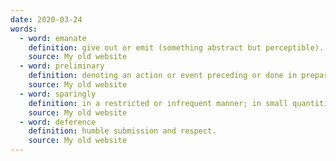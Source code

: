 ```yaml
---
date: 2020-03-24
words:
  - word: emanate
    definition: give out or emit (something abstract but perceptible).
    source: My old website
  - word: preliminary
    definition: denoting an action or event preceding or done in preparation for something fuller or more important.
    source: My old website
  - word: sparingly
    definition: in a restricted or infrequent manner; in small quantities.
    source: My old website
  - word: deference
    definition: humble submission and respect.
    source: My old website
---
```

